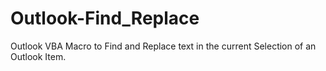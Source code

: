 # Outlook-Find_Replace
Outlook VBA Macro to Find and Replace text in the current Selection of an Outlook Item.
